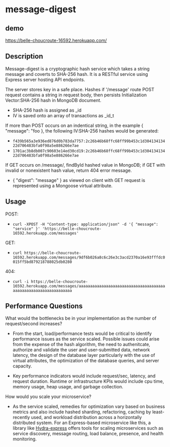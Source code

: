 # message-digest

## demo
https://belle-choucroute-16592.herokuapp.com/

## Description
Message-digest is a cryptographic hash service which takes a string message and coverts to SHA-256 hash. It is a RESTful service using Express server hosting API endpoints.

The server stores key in a safe place. Hashes if '/message' route POST request contains a string in request body, then persists Initialization Vector:SHA-256 hash in MongoDB document.
* SHA-256 hash is assigned as _id
* IV is saved onto an array of transactions as _id_t

If more than POST occurs on an indentical string, in the example { "message": "foo }, the following IV:SHA-256 hashes would be generated:
* `f439b565a3e936ed876d0b783da7757:2c26b46b68ffc68ff99b453c1d30413413422d706483bfa0f98a5e886266e7ae`
* `1701ac3b8db007c90603e14ed30cd19:2c26b46b68ffc68ff99b453c1d30413413422d706483bfa0f98a5e886266e7ae`

If GET occurs on /message/, findById hashed value in MongoDB; if GET with invalid or nonexistent hash value, return 404 error message.
* { "digest": "message" } as viewed on client with GET request is represented using a Mongoose virtual attribute.

## Usage

POST:
* `curl -XPOST -H "Content-type: application/json" -d '{ "message": "service" }' 'https://belle-choucroute-16592.herokuapp.com/messages'`

GET:
* `curl https://belle-choucroute-16592.herokuapp.com/messages/9df6b026a8c6c26e3c3acd2370a16e93fffdc0015ff5bd879218788025db0280`

404:
* `curl -i https://belle-choucroute-16592.herokuapp.com/messages/aaaaaaaaaaaaaaaaaaaaaaaaaaaaaaaaaaaaaaaaaaaaaaaaaaaaaaaaaaaaaaaa`

## Performance Questions

What would the bottlenecks be in your implementation as the number of request/second increases?

* From the start, load/performance tests would be critical to identify performance issues as the service scaled. Possible issues could arise from the expense of the hash algorithm, the need to authenitcate, authorize and validate the user and user-submitted data, network latency, the design of the database layer particularly with the use of virtual attributes, the optimization of the database queries, and server capacity. 

* Key performance indicators would include request/sec, latency, and request duration.  Runtime or infrastructure KPIs would include cpu time, memory usage, heap usage, and garbage collection.

How would you scale your microservice?

* As the service scaled, remedies for optimization vary based on business metrics and also include hashed sharding, refactoring, caching by least-recently used, and workload distribution across a horizontally distributed system.  For an Express-based microservice like this, a library like [Hydra-express](https://github.com/flywheelsports/hydra-express) offers tools for scaling microservices such as service discovery, message routing, load balance, presence, and health monitoring.
